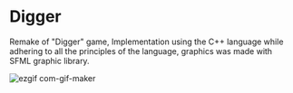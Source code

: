 # Digger

Remake of "Digger" game, Implementation using the C++ language while adhering to all the principles of the language, graphics was made with SFML graphic library.

![ezgif com-gif-maker](https://user-images.githubusercontent.com/74188589/136409841-6c3290eb-1f2c-4061-a6c1-fd3dccb9292e.gif)
